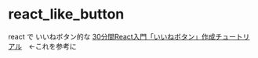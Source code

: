 # react_like_button
react で いいねボタン的な
[30分間React入門「いいねボタン」作成チュートリアル](http://c16e.com/1510161700/)　←これを参考に
